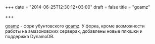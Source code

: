 +++
date = "2014-06-25T12:30:12+03:00"
draft = false
title = "goamz"

+++

<p><a href="https://github.com/crowdmob/goamz">goamz</a>&nbsp;- форк убунтовского <a href="https://wiki.ubuntu.com/goamz">goamz</a>. У форка, кроме возможности работы на амазоновских серверах, добавлены новые плюшки и поддержка&nbsp;DynamoDB.</p>

